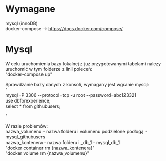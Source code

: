 # Wymagane
mysql (innoDB)  
docker-compose -> https://docs.docker.com/compose/ 

# Mysql
W celu uruchomienia bazy lokalnej z już przygotowanymi tabelami nalezy uruchomić w tym folderze z linii poleceń:  
 "docker-compose up"  
  
Sprawdzanie bazy danych z konsoli, wymagany jest wgranie mysql:   
"  
mysql -P 3306 --protocol=tcp -u root --password=abc123321  
use dbforexperience;  
select * from githubusers;  
  
"  

W razie problemów:  
nazwa_volumenu - nazwa folderu i volumenu podzielone podłogą - mysql_githubusers  
nazwa_kontenera - nazwa folderu i _db_1 - mysql_db_1  
 "docker container rm {nazwa_kontenera}"   
 "docker volume rm {nazwa_volumenu}"  
 



